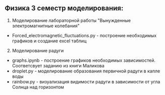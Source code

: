 ## Физика 3 семестр моделирования:

1. Моделирование лабораторной работы "Вынужденные электромагнитные колебания"
- Forced_electromagnetic_fluctuations.py - построение необходимых графиков и создание excel таблиц
2. Моделирование радуги
- graphs.ipynb - построение графиков необходимых зависимостей. Соответсвует заданию из книги Маликова
- droplet.py - моделирование образования первичной радуги в капле воды
- rainbow.py - визуализация видимости радуги в зависимости от угла Солнца над горизонтом
